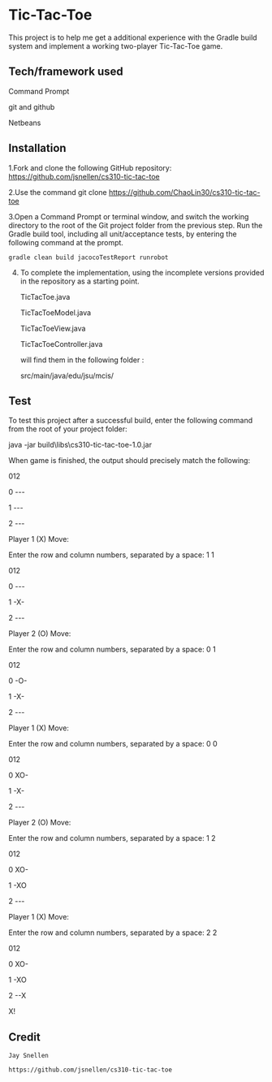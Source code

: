 # Tic-Tac-Toe
This project is to help me get a additional experience with the Gradle build system and implement a working two-player Tic-Tac-Toe game.

## Tech/framework used

Command Prompt

git and github

Netbeans

## Installation
1.Fork and clone the following GitHub repository: https://github.com/jsnellen/cs310-tic-tac-toe

2.Use the command git clone https://github.com/ChaoLin30/cs310-tic-tac-toe

3.Open a Command Prompt or terminal window, and switch the working directory to the root of the Git project folder from the previous step.  Run the Gradle build tool, including all unit/acceptance tests, by entering the following command at the prompt.
    
    gradle clean build jacocoTestReport runrobot

4. To complete the implementation, using the incomplete versions provided in the repository as a starting point.

    TicTacToe.java
    
    TicTacToeModel.java
    
    TicTacToeView.java
    
    TicTacToeController.java

    will find them in the following folder :

    src/main/java/edu/jsu/mcis/
    
## Test

To test this project after a successful build, enter the following command from the root of your project folder:

java -jar build\libs\cs310-tic-tac-toe-1.0.jar 

When game is finished, the output should precisely match the following:

  012

0 ---

1 ---

2 ---

Player 1 (X) Move:

Enter the row and column numbers, separated by a space: 1 1


  012

0 ---

1 -X-

2 ---

Player 2 (O) Move:

Enter the row and column numbers, separated by a space: 0 1


  012

0 -O-

1 -X-

2 ---

Player 1 (X) Move:

Enter the row and column numbers, separated by a space: 0 0


  012

0 XO-

1 -X-

2 ---

Player 2 (O) Move:

Enter the row and column numbers, separated by a space: 1 2


  012

0 XO-

1 -XO

2 ---

Player 1 (X) Move:

Enter the row and column numbers, separated by a space: 2 2


  012

0 XO-

1 -XO

2 --X

X!

## Credit

    Jay Snellen
    
    https://github.com/jsnellen/cs310-tic-tac-toe
